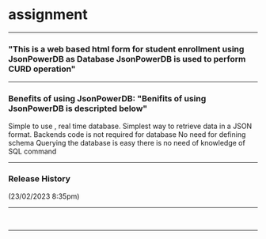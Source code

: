 # assignment
---------------------

### "This is a web based html form for student enrollment using JsonPowerDB as Database JsonPowerDB is used to perform CURD operation"
----
  
### Benefits of using JsonPowerDB: "Benifits of using JsonPowerDB is descripted below"
  Simple to use , real time database.
Simplest way to retrieve data in a JSON format.
Backends code is not required for database
No need for defining schema
Querying the database is easy there is no need of knowledge of SQL command

 
  ------
  
 ### Release History
 (23/02/2023 8:35pm)

---
&nbsp;&nbsp;



-----
   


                                       
